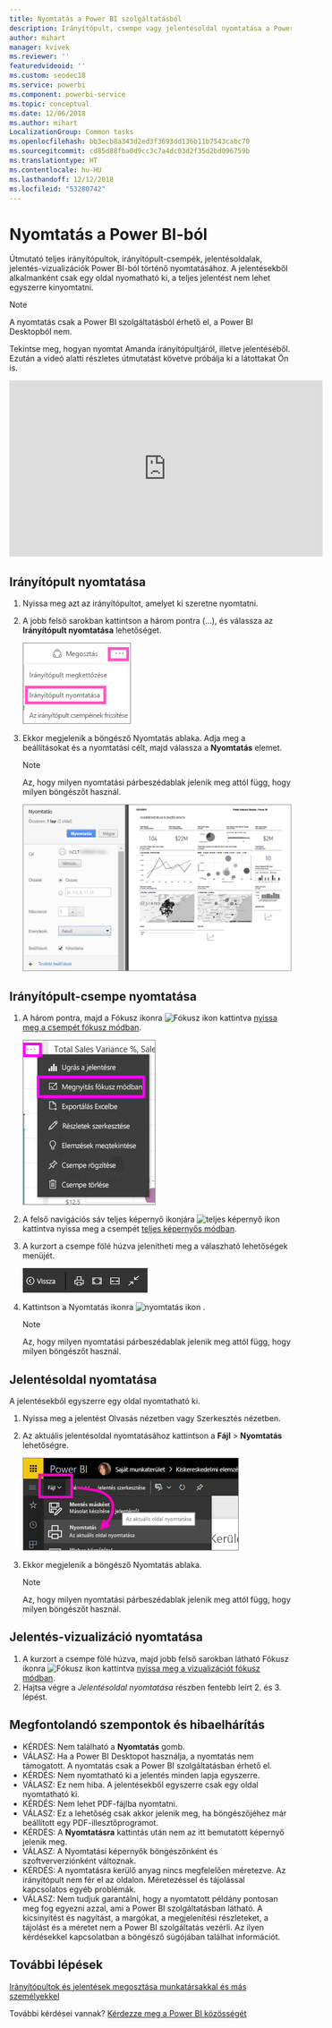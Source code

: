 ```yaml
---
title: Nyomtatás a Power BI szolgáltatásból
description: Irányítópult, csempe vagy jelentésoldal nyomtatása a Power BI-ból.
author: mihart
manager: kvivek
ms.reviewer: ''
featuredvideoid: ''
ms.custom: seodec18
ms.service: powerbi
ms.component: powerbi-service
ms.topic: conceptual
ms.date: 12/06/2018
ms.author: mihart
LocalizationGroup: Common tasks
ms.openlocfilehash: bb3ecb8a343d2ed3f3693dd136b11b7543cabc70
ms.sourcegitcommit: cd85d88fba0d9cc3c7a4dc03d2f35d2bd096759b
ms.translationtype: HT
ms.contentlocale: hu-HU
ms.lasthandoff: 12/12/2018
ms.locfileid: "53280742"
---
```

# <a name="printing-from-power-bi-service"></a>Nyomtatás a Power BI-ból
Útmutató teljes irányítópultok, irányítópult-csempék, jelentésoldalak, jelentés-vizualizációk Power BI-ból történő nyomtatásához. A jelentésekből alkalmanként csak egy oldal nyomatható ki, a teljes jelentést nem lehet egyszerre kinyomtatni.

> [!NOTE]
> A nyomtatás csak a Power BI szolgáltatásból érhető el, a Power BI Desktopból nem.
> 
> 

Tekintse meg, hogyan nyomtat Amanda irányítópultjáról, illetve jelentéséből. Ezután a videó alatti részletes útmutatást követve próbálja ki a látottakat Ön is.

<iframe width="560" height="315" src="https://www.youtube.com/embed/jtlLGRKBvXY" frameborder="0" allowfullscreen></iframe>

## <a name="print-a-dashboard"></a>Irányítópult nyomtatása
1. Nyissa meg azt az irányítópultot, amelyet ki szeretne nyomtatni.
2. A jobb felső sarokban kattintson a három pontra (...), és válassza az **Irányítópult nyomtatása** lehetőséget.
   
    ![Irányítópult nyomtatása lehetőség](./media/end-user-print/pbi_print_dash_ellipses.png)
3. Ekkor megjelenik a böngésző Nyomtatás ablaka. Adja meg a beállításokat és a nyomtatási célt, majd válassza a **Nyomtatás** elemet.
   
   > [!NOTE]
   > Az, hogy milyen nyomtatási párbeszédablak jelenik meg attól függ, hogy milyen böngészőt használ.
   > 
   
    ![nyomtatási párbeszédpanel](./media/end-user-print/pbi_print_dash_new2.png)

## <a name="print-a-dashboard-tile"></a>Irányítópult-csempe nyomtatása
1. A három pontra, majd a Fókusz ikonra ![Fókusz ikon](./media/end-user-print/power-bi-focus-icon.png) kattintva [nyissa meg a csempét fókusz módban](end-user-focus.md).
   
    ![három pont menü](./media/end-user-print/menu-options.png)
2. A felső navigációs sáv teljes képernyő ikonjára ![teljes képernyő ikon](./media/end-user-print/power-bi-full-screen-icon.png) kattintva nyissa meg a csempét [teljes képernyős módban](end-user-focus.md).
3. A kurzort a csempe fölé húzva jelenítheti meg a válaszható lehetőségek menüjét.
   
    ![teljes képernyős beállítások menü](./media/end-user-print/menu-options-new.png)
4. Kattintson a Nyomtatás ikonra  ![nyomtatás ikon](./media/end-user-print/print-icon.png) .     
   
   > [!NOTE]
   > Az, hogy milyen nyomtatási párbeszédablak jelenik meg attól függ, hogy milyen böngészőt használ.
   > 
   > 

## <a name="print-a-report-page"></a>Jelentésoldal nyomtatása
A jelentésekből egyszerre egy oldal nyomtatható ki.

1. Nyissa meg a jelentést Olvasás nézetben vagy Szerkesztés nézetben.
2. Az aktuális jelentésoldal nyomtatásához kattintson a **Fájl** > **Nyomtatás** lehetőségre.
   
    ![Power BI Fájl menü](./media/end-user-print/power-bi-print.png)
3. Ekkor megjelenik a böngésző Nyomtatás ablaka.
   
   > [!NOTE]
   > Az, hogy milyen nyomtatási párbeszédablak jelenik meg attól függ, hogy milyen böngészőt használ.
   > 
   > 

## <a name="print-a-report-visual"></a>Jelentés-vizualizáció nyomtatása
1. A kurzort a csempe fölé húzva, majd jobb felső sarokban látható Fókusz ikonra ![Fókusz ikon](./media/end-user-print/power-bi-focus-icon.png) kattintva [nyissa meg a vizualizációt fókusz módban](end-user-focus.md).
2. Hajtsa végre a *Jelentésoldal nyomtatása* részben fentebb leírt 2. és 3. lépést.

## <a name="considerations-and-troubleshooting"></a>Megfontolandó szempontok és hibaelhárítás
* KÉRDÉS: Nem található a **Nyomtatás** gomb.    
* VÁLASZ: Ha a Power BI Desktopot használja, a nyomtatás nem támogatott.  A nyomtatás csak a Power BI szolgáltatásban érhető el.
* KÉRDÉS: Nem nyomtatható ki a jelentés minden lapja egyszerre.    
* VÁLASZ: Ez nem hiba. A jelentésekből egyszerre csak egy oldal nyomtatható ki.
* KÉRDÉS: Nem lehet PDF-fájlba nyomtatni.    
* VÁLASZ: Ez a lehetőség csak akkor jelenik meg, ha böngészőjéhez már beállított egy PDF-illesztőprogramot.    
* KÉRDÉS: A **Nyomtatásra** kattintás után nem az itt bemutatott képernyő jelenik meg.    
* VÁLASZ: A Nyomtatási képernyők böngészőnként és szoftververziónként változnak.
* KÉRDÉS: A nyomtatásra kerülő anyag nincs megfelelően méretezve.  Az irányítópult nem fér el az oldalon. Méretezéssel és tájolással kapcsolatos egyéb problémák.    
* VÁLASZ: Nem tudjuk garantálni, hogy a nyomtatott példány pontosan meg fog egyezni azzal, ami a Power BI szolgáltatásban látható. A kicsinyítést és nagyítást, a margókat, a megjelenítési részleteket, a tájolást és a méretet nem a Power BI szolgáltatás vezérli. Az ilyen kérdésekkel kapcsolatban a böngésző súgójában találhat információt.      

## <a name="next-steps"></a>További lépések
[Irányítópultok és jelentések megosztása munkatársakkal és más személyekkel](../service-share-dashboards.md)

További kérdései vannak? [Kérdezze meg a Power BI közösségét](http://community.powerbi.com/)

